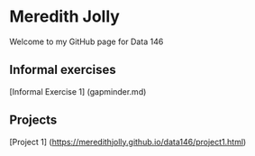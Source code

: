 # Meredith Jolly

Welcome to my GitHub page for Data 146

## Informal exercises 
[Informal Exercise 1] (gapminder.md)

## Projects 
[Project 1] (https://meredithjolly.github.io/data146/project1.html)

